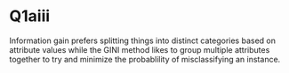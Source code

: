 # Q1aiii
Information gain prefers splitting things into distinct categories based on attribute values while the GINI method likes to group multiple attributes together to try and minimize the probablility of misclassifying an instance.